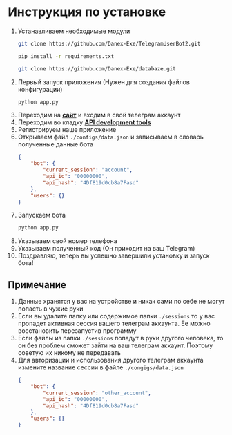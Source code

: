 # Инструкция по установке

1. Устанавливаем необходимые модули
    ```bash
    git clone https://github.com/Danex-Exe/TelegramUserBot2.git
    ```
    ```bash
    pip install -r requirements.txt
    ```
    ```bash
    git clone https://github.com/Danex-Exe/databaze.git
    ```
2. Первый запуск приложения (Нужен для создания файлов конфигурации)
    ```bash
    python app.py
    ```
3. Переходим на **[сайт](https://my.telegram.org/auth)** и входим в свой телеграм аккаунт
4. Переходим во кладку **[API development tools](https://my.telegram.org/apps)**
5. Регистрируем наше приложение
6. Открываем файл `./configs/data.json` и записываем в словарь полученные данные бота
    ```json
    {
        "bot": {
            "current_session": "account",
            "api_id": "00000000",
            "api_hash": "4Df819d0cb8a7Fasd"
        },
        "users": {}
    }
7. Запускаем бота
    ```bash
    python app.py
    ```
8. Указываем свой номер телефона
9. Указываем полученный код (Он приходит на ваш Telegram)
10. Поздравляю, теперь вы успешно завершили установку и запуск бота!

## Примечание
1. Данные хранятся у вас на устройстве и никак сами по себе не могут попасть в чужие руки
2. Если вы удалите папку или содержимое папки `./sessions` то у вас пропадет активная сессия вашего телеграм аккаунта. Ее можно восстановить перезапустив программу
3. Если файлы из папки `./sessions` попадут в руки другого человека, то он без проблем сможет зайти на ваш телеграм аккаунт. Поэтому советую их никому не передавать
4. Для авторизации и использования другого телеграм аккаунта измените название сессии в файле `./congigs/data.json`
    ```json
    {
        "bot": {
            "current_session": "other_account",
            "api_id": "00000000",
            "api_hash": "4Df819d0cb8a7Fasd"
        },
        "users": {}
    }
    ```
